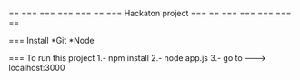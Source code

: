  == === === === === == 
=== Hackaton project === 
 == === === === === == 

=== Install 
*Git
*Node

=== To run this project 
  1.- npm install 
  2.- node app.js
  3.- go to ---> localhost:3000